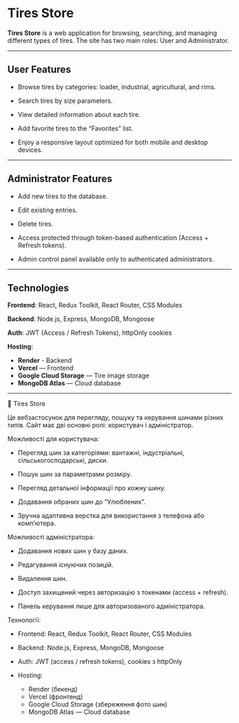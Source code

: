 # Tires Store

**Tires Store** is a web application for browsing, searching, and managing different types of tires.
The site has two main roles: User and Administrator.

---

## User Features

- Browse tires by categories: loader, industrial, agricultural, and rims.

- Search tires by size parameters.

- View detailed information about each tire.

- Add favorite tires to the “Favorites” list.

- Enjoy a responsive layout optimized for both mobile and desktop devices.

---

## Administrator Features

- Add new tires to the database.

- Edit existing entries.

- Delete tires.

- Access protected through token-based authentication (Access + Refresh tokens).

- Admin control panel available only to authenticated administrators.

---

## Technologies

**Frontend**: React, Redux Toolkit, React Router, CSS Modules

**Backend**: Node.js, Express, MongoDB, Mongoose

**Auth**: JWT (Access / Refresh Tokens), httpOnly cookies

**Hosting**:

- **Render** - Backend
- **Vercel** — Frontend
- **Google Cloud Storage** — Tire image storage
- **MongoDB Atlas** — Cloud database

---

🛞 Tires Store

Це вебзастосунок для перегляду, пошуку та керування шинами різних типів.
Сайт має дві основні ролі: користувач і адміністратор.

Можливості для користувача:

- Перегляд шин за категоріями: вантажні, індустріальні, сільськогосподарські, диски.

- Пошук шин за параметрами розміру.

- Перегляд детальної інформації про кожну шину.

- Додавання обраних шин до “Улюблених”.

- Зручна адаптивна верстка для використання з телефона або комп’ютера.

Можливості адміністратора:

- Додавання нових шин у базу даних.

- Редагування існуючих позицій.

- Видалення шин.

- Доступ захищений через авторизацію з токенами (access + refresh).

- Панель керування лише для авторизованого адміністратора.

Технології:

- Frontend: React, Redux Toolkit, React Router, CSS Modules

- Backend: Node.js, Express, MongoDB, Mongoose

- Auth: JWT (access / refresh tokens), cookies з httpOnly

- Hosting:
  - Render (бекенд)
  - Vercel (фронтенд)
  - Google Cloud Storage (збереження фото шин)
  - MongoDB Atlas — Cloud database
